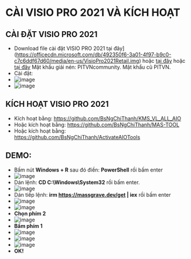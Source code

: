 # CÀI VISIO PRO 2021 VÀ KÍCH HOẠT #
## CÀI ĐẶT VISIO PRO 2021 ##
  - Download file cài đặt VISIO PRO 2021 tại đây](https://officecdn.microsoft.com/db/492350f6-3a01-4f97-b9c0-c7c6ddf67d60/media/en-us/VisioPro2021Retail.img) hoặc [tại đây](https://bsthanh-my.sharepoint.com/:u:/g/personal/0914678254_bsthanh_onmicrosoft_com/EadSBg8kL2hOqLQOUrREuOABInqNEN__4EY9YRxX67Pskg?e=9R2aDZ) hoặc [tại đây](https://drive.google.com/file/d/1OhuFlPOj3mM_g-Rvmwv1u9Dh2-KXGtGe/view) Mật khẩu giải nén: PITVNcommunity. Mật khẩu cũ PITVN.
  - Cài đặt:
  - ![image](https://github.com/BsNgChiThanh/Cai-visio-pro2021-va-kich-hoat/assets/82578024/11960dc7-7f94-4c4f-ad7c-a2b1b3791e93)
  - ![image](https://github.com/BsNgChiThanh/Cai-visio-pro2021-va-kich-hoat/assets/82578024/33cd0cb1-3a76-4819-9d00-b031002cc9e1)



## KÍCH HOẠT VISIO PRO 2021 ##
  - Kích hoạt bằng: https://github.com/BsNgChiThanh/KMS_VL_ALL_AIO
  - Hoặc kích hoạt bằng: https://github.com/BsNgChiThanh/MAS-TOOL
  - Hoặc kích hoạt bằng: https://github.com/BsNgChiThanh/ActivateAIOTools

## DEMO: ##
- Bấm nút **Windows + R** sau đó điền: **PowerShell** rồi bấm enter
- ![image](https://github.com/BsNgChiThanh/Cai-visio-pro2021-va-kich-hoat/assets/82578024/266088a7-95bb-4e10-b450-f6045bf91cbe)
- Dán lệnh: **CD C:\Windows\System32** rồi bấm enter.
- ![image](https://github.com/BsNgChiThanh/Cai-visio-pro2021-va-kich-hoat/assets/82578024/95e48928-ab6f-4298-a533-57f483c13e98)
- Dán tiếp lệnh: **irm https://massgrave.dev/get | iex** rồi bấm enter
- ![image](https://github.com/BsNgChiThanh/Cai-visio-pro2021-va-kich-hoat/assets/82578024/d1ffa0a5-ad78-471d-b097-08b4c15b664a)
- ![image](https://github.com/BsNgChiThanh/Cai-visio-pro2021-va-kich-hoat/assets/82578024/3b7607cb-b071-4142-a306-434cf703ff8d)
- **Chọn phím 2**
- ![image](https://github.com/BsNgChiThanh/Cai-visio-pro2021-va-kich-hoat/assets/82578024/aa736628-781f-4ea4-8b51-a679c7e012e8)
- **Bấm phím 1**
- ![image](https://github.com/BsNgChiThanh/Cai-visio-pro2021-va-kich-hoat/assets/82578024/769479c2-319b-4cdd-8e26-c48e3518a219)
- ![image](https://github.com/BsNgChiThanh/Cai-visio-pro2021-va-kich-hoat/assets/82578024/040f60ad-cbb0-4464-be26-67fe0bdc8fbc)
- ![image](https://github.com/BsNgChiThanh/Cai-visio-pro2021-va-kich-hoat/assets/82578024/1a3778b3-653e-4b7d-86a4-0e15912d2237)
- **OK!**
